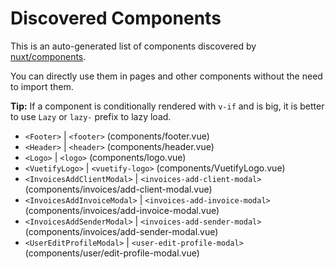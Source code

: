 # Discovered Components

This is an auto-generated list of components discovered by [nuxt/components](https://github.com/nuxt/components).

You can directly use them in pages and other components without the need to import them.

**Tip:** If a component is conditionally rendered with `v-if` and is big, it is better to use `Lazy` or `lazy-` prefix to lazy load.

- `<Footer>` | `<footer>` (components/footer.vue)
- `<Header>` | `<header>` (components/header.vue)
- `<Logo>` | `<logo>` (components/logo.vue)
- `<VuetifyLogo>` | `<vuetify-logo>` (components/VuetifyLogo.vue)
- `<InvoicesAddClientModal>` | `<invoices-add-client-modal>` (components/invoices/add-client-modal.vue)
- `<InvoicesAddInvoiceModal>` | `<invoices-add-invoice-modal>` (components/invoices/add-invoice-modal.vue)
- `<InvoicesAddSenderModal>` | `<invoices-add-sender-modal>` (components/invoices/add-sender-modal.vue)
- `<UserEditProfileModal>` | `<user-edit-profile-modal>` (components/user/edit-profile-modal.vue)
